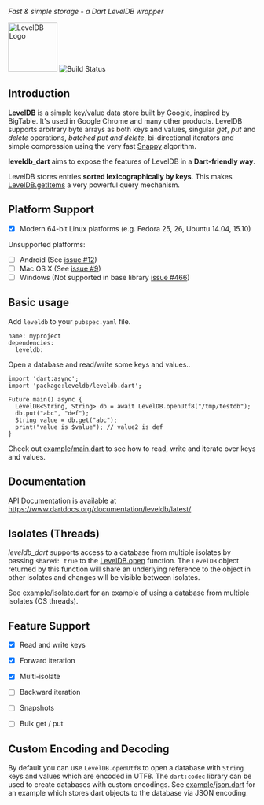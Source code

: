 *Fast & simple storage - a Dart LevelDB wrapper*

<img alt="LevelDB Logo" height="100" src="http://leveldb.org/img/logo.svg">

<img alt="Build Status" src="https://travis-ci.org/adamlofts/leveldb_dart.svg?branch=master">

Introduction
------------

**[LevelDB](https://github.com/google/leveldb)** is a simple key/value data store built by Google, inspired by BigTable. It's used in Google
Chrome and many other products. LevelDB supports arbitrary byte arrays as both keys and values, singular *get*, *put* and *delete*
operations, *batched put and delete*, bi-directional iterators and simple compression using the very fast
[Snappy](http://google.github.io/snappy/) algorithm.

**leveldb_dart** aims to expose the features of LevelDB in a **Dart-friendly way**.

LevelDB stores entries **sorted lexicographically by keys**. This makes [LevelDB.getItems](https://www.dartdocs.org/documentation/leveldb/latest/leveldb/LevelDB/getItems.html) a very powerful query mechanism.

Platform Support
----------------

- [x] Modern 64-bit Linux platforms (e.g. Fedora 25, 26, Ubuntu 14.04, 15.10)

Unsupported platforms:

- [ ] Android (See [issue #12](https://github.com/adamlofts/leveldb_dart/issues/12))
- [ ] Mac OS X (See [issue #9](https://github.com/adamlofts/leveldb_dart/issues/9))
- [ ] Windows (Not supported in base library [issue #466](https://github.com/google/leveldb/issues/466))

Basic usage
-----------

Add `leveldb` to your `pubspec.yaml` file.

```
name: myproject
dependencies:
  leveldb:
```

Open a database and read/write some keys and values..

```
import 'dart:async';
import 'package:leveldb/leveldb.dart';

Future main() async {
  LevelDB<String, String> db = await LevelDB.openUtf8("/tmp/testdb");
  db.put("abc", "def");
  String value = db.get("abc");
  print("value is $value"); // value2 is def
}
```
Check out [example/main.dart](https://github.com/adamlofts/leveldb_dart/blob/master/example/main.dart) to see how to read, write and iterate over keys and values.

Documentation
-------------

API Documentation is available at https://www.dartdocs.org/documentation/leveldb/latest/

Isolates (Threads)
------------------

*leveldb_dart* supports access to a database from multiple isolates by passing
`shared: true` to the
[LevelDB.open](https://www.dartdocs.org/documentation/leveldb/latest/leveldb/LevelDB/open.html) function. The `LevelDB` object
returned by this function will share an underlying reference to the object in other isolates and changes will
be visible between isolates.

See [example/isolate.dart](https://github.com/adamlofts/leveldb_dart/blob/master/example/isolate.dart) for an example of using a database from multiple isolates (OS threads).


Feature Support
---------------

- [x] Read and write keys
- [x] Forward iteration
- [x] Multi-isolate
- [ ] Backward iteration
- [ ] Snapshots
- [ ] Bulk get / put


Custom Encoding and Decoding
----------------------------

By default you can use `LevelDB.openUtf8` to open a database with `String` keys and values which are encoded in UTF8. The `dart:codec` library 
can be used to create databases with custom encodings. See [example/json.dart](https://github.com/adamlofts/leveldb_dart/blob/master/example/json.dart) 
for an example which stores dart objects to the database via JSON encoding.


